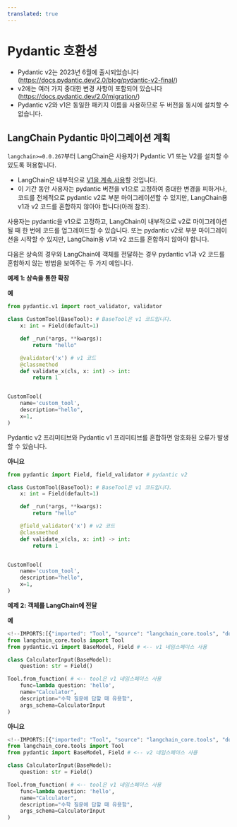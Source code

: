 ```yaml
---
translated: true
---
```


# Pydantic 호환성

- Pydantic v2는 2023년 6월에 출시되었습니다 (https://docs.pydantic.dev/2.0/blog/pydantic-v2-final/)
- v2에는 여러 가지 중대한 변경 사항이 포함되어 있습니다 (https://docs.pydantic.dev/2.0/migration/)
- Pydantic v2와 v1은 동일한 패키지 이름을 사용하므로 두 버전을 동시에 설치할 수 없습니다.

## LangChain Pydantic 마이그레이션 계획

`langchain>=0.0.267`부터 LangChain은 사용자가 Pydantic V1 또는 V2를 설치할 수 있도록 허용합니다.

- LangChain은 내부적으로 [V1을 계속 사용](https://docs.pydantic.dev/latest/migration/#continue-using-pydantic-v1-features)할 것입니다.
- 이 기간 동안 사용자는 pydantic 버전을 v1으로 고정하여 중대한 변경을 피하거나, 코드를 전체적으로 pydantic v2로 부분 마이그레이션할 수 있지만, LangChain용 v1과 v2 코드를 혼합하지 않아야 합니다(아래 참조).

사용자는 pydantic을 v1으로 고정하고, LangChain이 내부적으로 v2로 마이그레이션될 때 한 번에 코드를 업그레이드할 수 있습니다. 또는 pydantic v2로 부분 마이그레이션을 시작할 수 있지만, LangChain용 v1과 v2 코드를 혼합하지 않아야 합니다.

다음은 상속의 경우와 LangChain에 객체를 전달하는 경우 pydantic v1과 v2 코드를 혼합하지 않는 방법을 보여주는 두 가지 예입니다.

**예제 1: 상속을 통한 확장**

**예**

```python
from pydantic.v1 import root_validator, validator

class CustomTool(BaseTool): # BaseTool은 v1 코드입니다.
    x: int = Field(default=1)

    def _run(*args, **kwargs):
        return "hello"

    @validator('x') # v1 코드
    @classmethod
    def validate_x(cls, x: int) -> int:
        return 1


CustomTool(
    name='custom_tool',
    description="hello",
    x=1,
)
```

Pydantic v2 프리미티브와 Pydantic v1 프리미티브를 혼합하면 암호화된 오류가 발생할 수 있습니다.

**아니요**

```python
from pydantic import Field, field_validator # pydantic v2

class CustomTool(BaseTool): # BaseTool은 v1 코드입니다.
    x: int = Field(default=1)

    def _run(*args, **kwargs):
        return "hello"

    @field_validator('x') # v2 코드
    @classmethod
    def validate_x(cls, x: int) -> int:
        return 1


CustomTool(
    name='custom_tool',
    description="hello",
    x=1,
)
```

**예제 2: 객체를 LangChain에 전달**

**예**

```python
<!--IMPORTS:[{"imported": "Tool", "source": "langchain_core.tools", "docs": "https://api.python.langchain.com/en/latest/tools/langchain_core.tools.Tool.html", "title": "Pydantic compatibility"}]-->
from langchain_core.tools import Tool
from pydantic.v1 import BaseModel, Field # <-- v1 네임스페이스 사용

class CalculatorInput(BaseModel):
    question: str = Field()

Tool.from_function( # <-- tool은 v1 네임스페이스 사용
    func=lambda question: 'hello',
    name="Calculator",
    description="수학 질문에 답할 때 유용함",
    args_schema=CalculatorInput
)
```

**아니요**

```python
<!--IMPORTS:[{"imported": "Tool", "source": "langchain_core.tools", "docs": "https://api.python.langchain.com/en/latest/tools/langchain_core.tools.Tool.html", "title": "Pydantic compatibility"}]-->
from langchain_core.tools import Tool
from pydantic import BaseModel, Field # <-- v2 네임스페이스 사용

class CalculatorInput(BaseModel):
    question: str = Field()

Tool.from_function( # <-- tool은 v1 네임스페이스 사용
    func=lambda question: 'hello',
    name="Calculator",
    description="수학 질문에 답할 때 유용함",
    args_schema=CalculatorInput
)
```